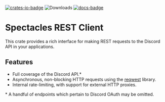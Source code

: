 [![crates-io-badge]][crates-io-link]
![Downloads](https://img.shields.io/crates/d/spectacles-rest.svg?style=for-the-badge)
[![docs-badge]][docs-link]


# Spectacles REST Client
This crate provides a rich interface for making REST requests to the Discord API in your applications.

## Features
* Full coverage of the Discord API.*
* Asynchronous, non-blocking HTTP requests using the [reqwest](https://github.com/seanmonstar/reqwest) library.
* Internal rate-limiting, with support for external HTTP proxies.

\* A handful of endpoints which pertain to Discord OAuth may be omitted.

[crates-io-link]: https://crates.io/crates/spectacles-rest
[crates-io-badge]: https://img.shields.io/crates/v/spectacles-rest.svg?style=for-the-badge
[docs-link]: https://docs.rs/spectacles-rest
[docs-badge]: https://img.shields.io/badge/Documentation-docs.rs-red.svg?style=for-the-badge